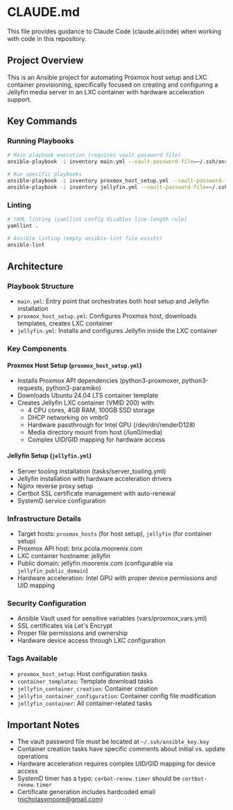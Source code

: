 # CLAUDE.md

This file provides guidance to Claude Code (claude.ai/code) when working with code in this repository.

## Project Overview

This is an Ansible project for automating Proxmox host setup and LXC container provisioning, specifically focused on creating and configuring a Jellyfin media server in an LXC container with hardware acceleration support.

## Key Commands

### Running Playbooks
```bash
# Main playbook execution (requires vault password file)
ansible-playbook -i inventory main.yml --vault-password-file=~/.ssh/ansible_key.key

# Run specific playbooks
ansible-playbook -i inventory proxmox_host_setup.yml --vault-password-file=~/.ssh/ansible_key.key
ansible-playbook -i inventory jellyfin.yml --vault-password-file=~/.ssh/ansible_key.key
```

### Linting
```bash
# YAML linting (yamllint config disables line-length rule)
yamllint .

# Ansible linting (empty ansible-lint file exists)
ansible-lint
```

## Architecture

### Playbook Structure
- `main.yml`: Entry point that orchestrates both host setup and Jellyfin installation
- `proxmox_host_setup.yml`: Configures Proxmox host, downloads templates, creates LXC container
- `jellyfin.yml`: Installs and configures Jellyfin inside the LXC container

### Key Components

#### Proxmox Host Setup (`proxmox_host_setup.yml`)
- Installs Proxmox API dependencies (python3-proxmoxer, python3-requests, python3-paramiko)
- Downloads Ubuntu 24.04 LTS container template
- Creates Jellyfin LXC container (VMID 200) with:
  - 4 CPU cores, 4GB RAM, 100GB SSD storage
  - DHCP networking on vmbr0
  - Hardware passthrough for Intel GPU (/dev/dri/renderD128)
  - Media directory mount from host (/lun0/media)
  - Complex UID/GID mapping for hardware access

#### Jellyfin Setup (`jellyfin.yml`)
- Server tooling installation (tasks/server_tooling.yml)
- Jellyfin installation with hardware acceleration drivers
- Nginx reverse proxy setup
- Certbot SSL certificate management with auto-renewal
- SystemD service configuration

### Infrastructure Details
- Target hosts: `proxmox_hosts` (for host setup), `jellyfin` (for container setup)
- Proxmox API host: brix.pcola.moorenix.com
- LXC container hostname: jellyfin
- Public domain: jellyfin.moorenix.com (configurable via `jellyfin_public_domain`)
- Hardware acceleration: Intel GPU with proper device permissions and UID mapping

### Security Configuration
- Ansible Vault used for sensitive variables (vars/proxmox_vars.yml)
- SSL certificates via Let's Encrypt
- Proper file permissions and ownership
- Hardware device access through LXC configuration

### Tags Available
- `proxmox_host_setup`: Host configuration tasks
- `container_templates`: Template download tasks
- `jellyfin_container_creation`: Container creation
- `jellyfin_container_configuration`: Container config file modification
- `jellyfin_container`: All container-related tasks

## Important Notes

- The vault password file must be located at `~/.ssh/ansible_key.key`
- Container creation tasks have specific comments about initial vs. update operations
- Hardware acceleration requires complex UID/GID mapping for device access
- SystemD timer has a typo: `cerbot-renew.timer` should be `certbot-renew.timer`
- Certificate generation includes hardcoded email (nicholasvmoore@gmail.com)